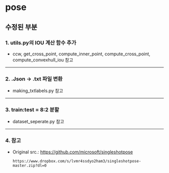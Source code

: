 # pose
## 수정된 부분
### 1. utils.py의 IOU 계산 함수 추가

* ccw, get_cross_point, compute_inner_point, compute_cross_point, compute_convexhull_iou 참고

****

### 2. .Json -> .txt 파일 변환

* making_txtlabels.py 참고

****

### 3. train:test = 8:2 분할

* dataset_seperate.py 참고

****

### 4. 참고

* Original src.: https://github.com/microsoft/singleshotpose
      
      https://www.dropbox.com/s/lvmr4ssdyo2ham3/singleshotpose-master.zip?dl=0
      
<br>
